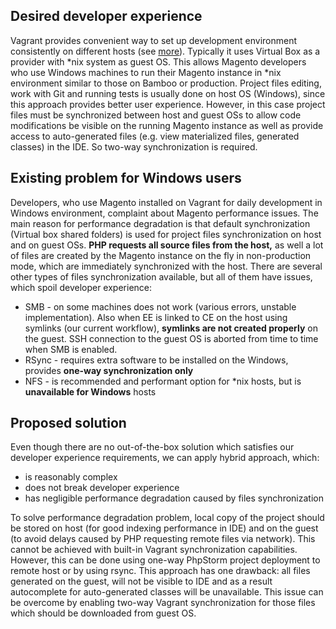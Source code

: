 Desired developer experience
----------------------------

Vagrant provides convenient way to set up development environment consistently on different hosts (see [more](https://docs.vagrantup.com/v2/why-vagrant/)). Typically it uses Virtual Box as a provider with \*nix system as guest OS.
This allows Magento developers who use Windows machines to run their Magento instance in \*nix environment similar to those on Bamboo or production.
Project files editing, work with Git and running tests is usually done on host OS (Windows), since this approach provides better user experience. However, in this case project files must be synchronized between host and guest OSs to allow code modifications be visible on the running Magento instance as well as provide access to auto-generated files (e.g. view materialized files, generated classes) in the IDE. So two-way synchronization is required.

Existing problem for Windows users
----------------------------------

Developers, who use Magento installed on Vagrant for daily development in Windows environment, complaint about Magento performance issues.
The main reason for performance degradation is that default synchronization (Virtual box shared folders) is used for project files synchronization on host and on guest OSs. **PHP requests all source files from the host,** as well a lot of files are created by the Magento instance on the fly in non-production mode, which are immediately synchronized with the host.
There are several other types of files synchronization available, but all of them have issues, which spoil developer experience:

 - SMB - on some machines does not work (various errors, unstable
   implementation). Also when EE is linked to CE on the host using
   symlinks (our current workflow), **symlinks are not created properly** on
   the guest. SSH connection to the guest OS is aborted from time to
   time when SMB is enabled. 
 - RSync - requires extra software to be installed on the Windows,
   provides **one-way synchronization only**
 - NFS - is recommended and performant option for \*nix hosts, but is
   **unavailable for Windows** hosts
   
Proposed solution
-----------------

Even though there are no out-of-the-box solution which satisfies our developer experience requirements, we can apply hybrid approach, which:

 - is reasonably complex
 - does not break developer experience
 - has negligible performance degradation caused by files synchronization

To solve performance degradation problem, local copy of the project should be stored on host (for good indexing performance in IDE) and on the guest (to avoid delays caused by PHP requesting remote files via network). This cannot be achieved with built-in Vagrant synchronization capabilities. However, this can be done using one-way PhpStorm project deployment to remote host or by using rsync.  This approach has one drawback: all files generated on the guest, will not be visible to IDE and as a result autocomplete for auto-generated classes will be unavailable. This issue can be overcome by enabling two-way Vagrant synchronization for those files which should be downloaded from guest OS.
